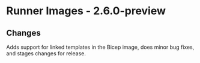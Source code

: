 # Runner Images - 2.6.0-preview

## Changes
Adds support for linked templates in the Bicep image, does minor bug fixes, and stages changes for release.